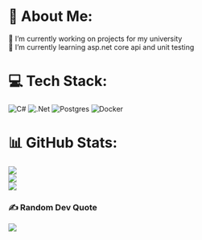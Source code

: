 # 💫 About Me:
🔭 I’m currently working on projects for my university<br>🌱 I’m currently learning asp.net core api and unit testing


# 💻 Tech Stack:
![C#](https://img.shields.io/badge/c%23-%23239120.svg?style=flat-square&logo=csharp&logoColor=white) ![.Net](https://img.shields.io/badge/.NET-5C2D91?style=flat-square&logo=.net&logoColor=white) ![Postgres](https://img.shields.io/badge/postgres-%23316192.svg?style=flat-square&logo=postgresql&logoColor=white) ![Docker](https://img.shields.io/badge/docker-%230db7ed.svg?style=flat-square&logo=docker&logoColor=white)
# 📊 GitHub Stats:
![](https://github-readme-stats.vercel.app/api?username=Leplik500&theme=default&hide_border=false&include_all_commits=true&count_private=true)<br/>
![](https://github-readme-streak-stats.herokuapp.com/?user=Leplik500&theme=default&hide_border=false)<br/>
![](https://github-readme-stats.vercel.app/api/top-langs/?username=Leplik500&theme=default&hide_border=false&include_all_commits=true&count_private=true&layout=compact)

### ✍️ Random Dev Quote
![](https://quotes-github-readme.vercel.app/api?type=vertical&theme=light)

<!-- Proudly created with GPRM ( https://gprm.itsvg.in ) -->
